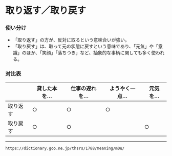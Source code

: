 #  取り返す／取り戻す
### 使い分け

- 「取り返す」の方が、反対に取るという意味合いが強い。
- 「取り戻す」は、取って元の状態に戻すという意味であり、「元気」や「意識」のほか、「笑顔」「落ちつき」など、抽象的な事柄に関しても多く使われる。

### 対比表
|          | 貸した本を… | 仕事の遅れを… | ようやく一点… | 元気を… |
| -------- | ----------- | ------------- | ------------- | ------- |
| 取り返す | ○           | ○             | ○             |         |
| 取り戻す | ○           | ○             |               | ○       |


---
`https://dictionary.goo.ne.jp/thsrs/1788/meaning/m0u/`